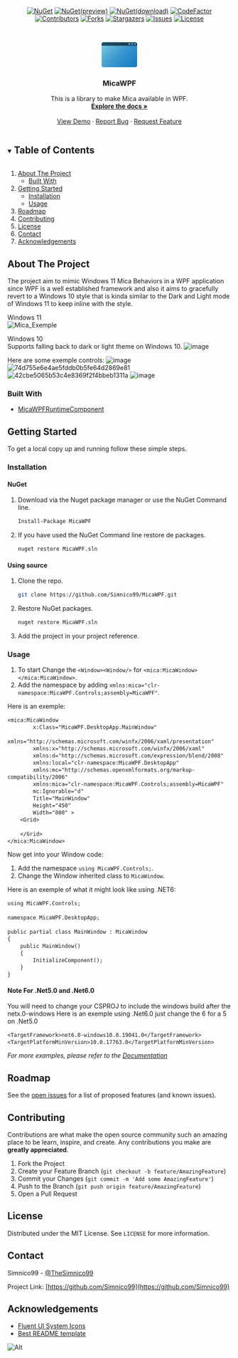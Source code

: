 <div align="center">

<a href="https://www.nuget.org/packages/MicaWPF/latest">![NuGet](https://img.shields.io/nuget/v/MicaWPF.svg?style=flat&logo=NuGet)</a>
<a href="https://www.nuget.org/packages/MicaWPF/latest/prerelease">![NuGet(preview)](https://img.shields.io/nuget/vpre/MicaWPF.svg?style=flat&logo=NuGet)</a>
<a href="https://www.nuget.org/packages/MicaWPF/">![NuGet(download)](https://img.shields.io/nuget/dt/MicaWPF.svg?style=flat&logo=NuGet)</a>
<a href="https://www.codefactor.io/repository/github/simnico99/micawpf/overview/main">![CodeFactor](https://img.shields.io/codefactor/grade/github/Simnico99/MicaWPF/main?logo=codefactor&logoColor=%23ffff)</a><br/>
<a href="https://github.com/Simnico99/MicaWPF/graphs/contributors">![Contributors](https://img.shields.io/github/contributors/Simnico99/MicaWPF?style=flat)</a>
<a href="https://github.com/Simnico99/MicaWPF/network/members">![Forks](https://img.shields.io/github/forks/Simnico99/MicaWPF?style=flat)</a>
<a href="https://github.com/Simnico99/MicaWPF/stargazers">![Stargazers](https://img.shields.io/github/stars/Simnico99/MicaWPF?style=flat)</a>
<a href="https://github.com/Simnico99/MicaWPF/issues">![Issues](https://img.shields.io/github/issues/Simnico99/MicaWPF?style=flat)</a>
<a href="https://github.com/Simnico99/MicaWPF/blob/main/LICENSE">![License](https://img.shields.io/github/license/Simnico99/MicaWPF?style=flat)</a>

</div>

<!-- PROJECT LOGO -->
<br />
<p align="center">
  <a href="https://github.com/Simnico99/MicaWPF">
    <img src="/Logo/MicaWPFLogo%20-%2080x56.png" alt="Logo" width="80" height="56">
  </a>

  <h3 align="center">MicaWPF</h3>

  <p align="center">
    This is a library to make Mica available in WPF.
    <br />
    <a href="https://github.com/Simnico99/MicaWPF/wiki"><strong>Explore the docs »</strong></a>
    <br />
    <br />
	<a href="https://github.com/Simnico99/MicaWPF/tree/main/src/MicaWPF.Demo">View Demo</a>
    ·
    <a href="https://github.com/Simnico99/MicaWPF/issues/new?template=bug_report.md&title=Bug+Report">Report Bug</a>
    ·
    <a href="https://github.com/Simnico99/MicaWPF/issues/new?template=feature_request.md&title=Feature+Request">Request Feature</a>
  </p>
</p>



<!-- TABLE OF CONTENTS -->
<details open="open">
  <summary><h2 style="display: inline-block">Table of Contents</h2></summary>
  <ol>
    <li>
      <a href="#about-the-project">About The Project</a>
      <ul>
        <li><a href="#built-with">Built With</a></li>
      </ul>
    </li>
    <li>
      <a href="#getting-started">Getting Started</a>
      <ul>
        <li><a href="#installation">Installation</a></li>
        <li><a href="#usage">Usage</a></li>
      </ul>
    </li>
    <li><a href="#roadmap">Roadmap</a></li>
    <li><a href="#contributing">Contributing</a></li>
    <li><a href="#license">License</a></li>
    <li><a href="#contact">Contact</a></li>
    <li><a href="#acknowledgements">Acknowledgements</a></li>
  </ol>
</details>



<!-- ABOUT THE PROJECT -->
## About The Project

The project aim to mimic Windows 11 Mica Behaviors in a WPF application since WPF is a well established framework and also it aims to gracefully revert to a Windows 10 style that is kinda similar to the Dark and Light mode of Windows 11 to keep inline with the style.

Windows 11<br/>
![Mica_Exemple](https://user-images.githubusercontent.com/80013536/146576610-09cdf07d-0170-4e48-b65d-6612fd7b31fb.png)

Windows 10<br/>
Supports falling back to dark or light theme on Windows 10.
![image](https://user-images.githubusercontent.com/80013536/139864645-8a48016b-e369-4c9c-9ca9-73ee7fc10a07.png)<br/>

Here are some exemple controls:
![image](https://user-images.githubusercontent.com/80013536/169356344-caacaa6d-5ee6-447b-b3b5-35fca1a8939b.png)
![74d755e6e4ae5fddb0b5fe64d2869e81](https://user-images.githubusercontent.com/80013536/169356493-95e8d389-815a-4227-a6a6-7a422334f627.gif)
![42cbe5065b53c4e8369f2f4bbeb1311a](https://user-images.githubusercontent.com/80013536/169356743-a4b899c7-ba99-40c9-a5aa-823a5942fd3b.gif)
![image](https://user-images.githubusercontent.com/80013536/169356891-4b5a2221-64e2-4522-ba1e-a2bae9f04b40.png)


### Built With

* [MicaWPFRuntimeComponent](https://github.com/Simnico99/MicaWPFRuntimeComponent)



<!-- GETTING STARTED -->
## Getting Started

To get a local copy up and running follow these simple steps.

### Installation

#### NuGet
1. Download via the Nuget package manager or use the NuGet Command line.
   ```sh
   Install-Package MicaWPF
   ```
2. If you have used the NuGet Command line restore de packages.
   ```sh
   nuget restore MicaWPF.sln
   ```

#### Using source
1. Clone the repo.
   ```sh
   git clone https://github.com/Simnico99/MicaWPF.git
   ```
2. Restore NuGet packages.
   ```sh
   nuget restore MicaWPF.sln
   ```
3. Add the project in your project reference.


<!-- USAGE EXAMPLES -->
### Usage

1. To start Change the `<Window><Window/>` for `<mica:MicaWindow></mica:MicaWindow>`.
2. Add the namespace by adding `xmlns:mica="clr-namespace:MicaWPF.Controls;assembly=MicaWPF"`.

Here is an exemple:
```XAML
<mica:MicaWindow  
        x:Class="MicaWPF.DesktopApp.MainWindow"
        xmlns="http://schemas.microsoft.com/winfx/2006/xaml/presentation"
        xmlns:x="http://schemas.microsoft.com/winfx/2006/xaml"
        xmlns:d="http://schemas.microsoft.com/expression/blend/2008"
        xmlns:local="clr-namespace:MicaWPF.DesktopApp"
        xmlns:mc="http://schemas.openxmlformats.org/markup-compatibility/2006"
        xmlns:mica="clr-namespace:MicaWPF.Controls;assembly=MicaWPF"
        mc:Ignorable="d"
        Title="MainWindow" 
        Height="450" 
        Width="800" >
    <Grid>

    </Grid>
</mica:MicaWindow>
```

Now get into your Window code:
1. Add the namespace `using MicaWPF.Controls;`.
2. Change the Window inherited class to `MicaWindow`.

Here is an exemple of what it might look like using .NET6:
```CSharp
using MicaWPF.Controls;

namespace MicaWPF.DesktopApp;

public partial class MainWindow : MicaWindow
{
    public MainWindow()
    {
        InitializeComponent();
    }
}

```

#### Note For .Net5.0 and .Net6.0
You will need to change your CSPROJ to include the windows build after the netx.0-windows
Here is an exemple using .Net6.0 just change the 6 for a 5 on .Net5.0
```Xaml
<TargetFramework>net6.0-windows10.0.19041.0</TargetFramework>
<TargetPlatformMinVersion>10.0.17763.0</TargetPlatformMinVersion>
```

_For more examples, please refer to the [Documentation](https://github.com/Simnico99/MicaWPF/wiki)_



<!-- ROADMAP -->
## Roadmap

See the [open issues](https://github.com/Simnico99/MicaWPF/issues) for a list of proposed features (and known issues).



<!-- CONTRIBUTING -->
## Contributing

Contributions are what make the open source community such an amazing place to be learn, inspire, and create. Any contributions you make are **greatly appreciated**.

1. Fork the Project
2. Create your Feature Branch (`git checkout -b feature/AmazingFeature`)
3. Commit your Changes (`git commit -m 'Add some AmazingFeature'`)
4. Push to the Branch (`git push origin feature/AmazingFeature`)
5. Open a Pull Request



<!-- LICENSE -->
## License

Distributed under the MIT License. See `LICENSE` for more information.



<!-- CONTACT -->
## Contact

Simnico99 - [@TheSimnico99](https://twitter.com/TheSimnico99)

Project Link: [https://github.com/Simnico99](https://github.com/Simnico99)



<!-- ACKNOWLEDGEMENTS -->
## Acknowledgements

* [Fluent UI System Icons](https://github.com/microsoft/fluentui-system-icons)
* [Best README template](https://github.com/othneildrew/Best-README-Template)

![Alt](https://repobeats.axiom.co/api/embed/756130021d85947f6cd1d56b08c1f7b358e5d3a5.svg "Repobeats analytics image")
